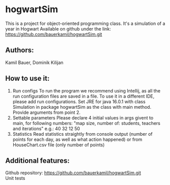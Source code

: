 # hogwartSim
This is a project for object-oriented programming class. It's a simulation of a year in Hogwart
Available on github under the link: https://github.com/bauerkamil/hogwartSim.git

## Authors:
Kamil Bauer,
Dominik Kilijan

## How to use it:
1. Run configs
To run the program we recommend using Intellij, as all the run configuration files are saved in a file. To use it in a different IDE, please add run configurations. Set JRE for java 16.0.1 with class Simulation in package hogwartSim as the class with main method. Provide arguments from point 2.
2. Settable parameters
Please declare 4 initial values in args givent to main, for following numbers:
"map size, number of: students, teachers and iterations"
e.g.: 40 32 12 50
3. Statistics
Read statistics straightly from console output (number of points for each day, as well as what action happened) or from HouseChart.csv file (only number of points)

## Additional features:
Github repository: https://github.com/bauerkamil/hogwartSim.git <br />
Unit tests

